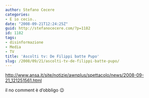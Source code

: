 ```yaml
---
author: Stefano Cecere
categories:
- E io cecio..
date: "2008-09-21T12:24:25Z"
guid: http://stefanocecere.com/?p=1182
id: 1182
tags:
- disinformazione
- Media
- TV
title: 'Ascolti tv: De Filippi batte Pupo'
slug: /2008/09/21/ascolti-tv-de-filippi-batte-pupo/
---
```


<http://www.ansa.it/site/notizie/awnplus/spettacolo/news/2008-09-21_121251561.html>

il no comment è d&#8217;obbligo 😉